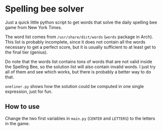 # Spelling bee solver

Just a quick little python script to get words that solve the daily spelling bee game from New York Times.

The word list comes from `/usr/share/dict/words` (`words` package in Arch). This list is probably incomplete, since it does not contain all the words necessary to get a perfect score, but it is usually sufficient to at least get to the final tier (genius).

Do note that the words list contains tons of words that are not valid inside the Spelling Bee, so the solution list will also contain invalid words. I just try all of them and see which works, but there is probably a better way to do that.

`oneliner.py` shows how the solution could be computed in one single expression, just for fun.

## How to use

Change the two first variables in `main.py` (`CENTER` and `LETTERS`) to the letters in the game.

